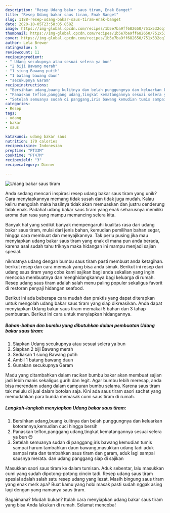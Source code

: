 ```yaml
---
description: "Resep Udang bakar saus tiram, Enak Banget"
title: "Resep Udang bakar saus tiram, Enak Banget"
slug: 1188-resep-udang-bakar-saus-tiram-enak-banget
date: 2020-10-05T23:58:05.858Z
image: https://img-global.cpcdn.com/recipes/1b5e7ba9ff682650/751x532cq70/udang-bakar-saus-tiram-foto-resep-utama.jpg
thumbnail: https://img-global.cpcdn.com/recipes/1b5e7ba9ff682650/751x532cq70/udang-bakar-saus-tiram-foto-resep-utama.jpg
cover: https://img-global.cpcdn.com/recipes/1b5e7ba9ff682650/751x532cq70/udang-bakar-saus-tiram-foto-resep-utama.jpg
author: Lela Brewer
ratingvalue: 5
reviewcount: 11
recipeingredient:
- " Udang secukupnya atau sesuai selera ya bun"
- "2 biji Bawang merah"
- "1 siung Bawang putih"
- "1 batang bawang daun"
- "secukupnya Garam"
recipeinstructions:
- "Bersihkan udang,buang kulitnya dan belah punggungnya dan keluarkan kotorannya,kemudian cuci hingga bersih"
- "Panaskan teflon,panggang udang,tingkat kematangannya sesuai selera ya bun 😊"
- "Setelah semuanya sudah di panggang,iris bawang kemudian tumis sampai harum tambahkan daun bawang,masukkan udang tadi aduk sampai rata dan tambahkan saus tiram dan garam, aduk lagi sampai sausnya merata. dan udang panggang siap di sajikan"
categories:
- Resep
tags:
- udang
- bakar
- saus

katakunci: udang bakar saus 
nutrition: 170 calories
recipecuisine: Indonesian
preptime: "PT33M"
cooktime: "PT47M"
recipeyield: "3"
recipecategory: Dinner

---
```



![Udang bakar saus tiram](https://img-global.cpcdn.com/recipes/1b5e7ba9ff682650/751x532cq70/udang-bakar-saus-tiram-foto-resep-utama.jpg)

Anda sedang mencari inspirasi resep udang bakar saus tiram yang unik? Cara menyiapkannya memang tidak susah dan tidak juga mudah. Kalau keliru mengolah maka hasilnya tidak akan memuaskan dan justru cenderung tidak enak. Padahal udang bakar saus tiram yang enak seharusnya memiliki aroma dan rasa yang mampu memancing selera kita.

Banyak hal yang sedikit banyak mempengaruhi kualitas rasa dari udang bakar saus tiram, mulai dari jenis bahan, kemudian pemilihan bahan segar, hingga cara membuat dan menyajikannya. Tak perlu pusing jika mau menyiapkan udang bakar saus tiram yang enak di mana pun anda berada, karena asal sudah tahu triknya maka hidangan ini mampu menjadi sajian spesial.

nikmatnya udang dengan bumbu saus tiram pasti membuat anda ketagihan. berikut resep dan cara memsak yang bisa anda simak. Berikut ini resep dari udang saus tiram yang coba kami sajikan bagi anda sekalian yang ingin mencoba membuatnya dan menghidangkannya bagi keluarga di rumah. Resep udang saus tiram adalah salah menu paling populer sekaligus favorit di restoran penyaji hidangan seafood.


Berikut ini ada beberapa cara mudah dan praktis yang dapat diterapkan untuk mengolah udang bakar saus tiram yang siap dikreasikan. Anda dapat menyiapkan Udang bakar saus tiram memakai 5 bahan dan 3 tahap pembuatan. Berikut ini cara untuk menyiapkan hidangannya.

<!--inarticleads1-->

##### Bahan-bahan dan bumbu yang dibutuhkan dalam pembuatan Udang bakar saus tiram:

1. Siapkan  Udang secukupnya atau sesuai selera ya bun
1. Siapkan 2 biji Bawang merah
1. Sediakan 1 siung Bawang putih
1. Ambil 1 batang bawang daun
1. Gunakan secukupnya Garam


Madu yang ditambahkan dalam racikan bumbu bakar akan membuat sajian jadi lebih manis sekaligus gurih dan legit. Agar bumbu lebih meresap, anda bisa merendam udang dalam campuran bumbu selama. Karena saus tiram tak melulu di jual dalam botolan saja. Kini ada saus tiram saori sachet yang memudahkan para bunda memasak cumi saus tiram di rumah. 

<!--inarticleads2-->

##### Langkah-langkah menyiapkan Udang bakar saus tiram:

1. Bersihkan udang,buang kulitnya dan belah punggungnya dan keluarkan kotorannya,kemudian cuci hingga bersih
1. Panaskan teflon,panggang udang,tingkat kematangannya sesuai selera ya bun 😊
1. Setelah semuanya sudah di panggang,iris bawang kemudian tumis sampai harum tambahkan daun bawang,masukkan udang tadi aduk sampai rata dan tambahkan saus tiram dan garam, aduk lagi sampai sausnya merata. dan udang panggang siap di sajikan


Masukkan saori saus tiram ke dalam tumisan. Aduk sebentar, lalu masukkan cumi yang sudah dipotong-potong cincin tadi. Resep udang saus tiram spesial adalah salah satu resep udang yang lezat. Masih bingung saus tiram yang enak merk apa? Buat kamu yang hobi masak pasti sudah nggak asing lagi dengan yang namanya saus tiram. 

Bagaimana? Mudah bukan? Itulah cara menyiapkan udang bakar saus tiram yang bisa Anda lakukan di rumah. Selamat mencoba!
